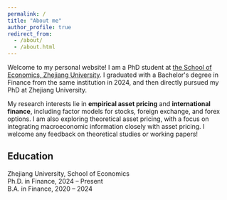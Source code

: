 ```yaml
---
permalink: /
title: "About me"
author_profile: true
redirect_from: 
  - /about/
  - /about.html
---
```


Welcome to my personal website! I am a PhD student at [the School of Economics, Zhejiang University](http://www.cec.zju.edu.cn/). I graduated with a Bachelor's degree in Finance from the same institution in 2024, and then directly pursued my PhD at Zhejiang University.

My research interests lie in **empirical asset pricing** and **international finance**, including factor models for stocks, foreign exchange, and forex options. I am also exploring theoretical asset pricing, with a focus on integrating macroeconomic information closely with asset pricing. I welcome any feedback on theoretical studies or working papers!

## Education
Zhejiang University, School of Economics  
Ph.D. in Finance, 2024 – Present  
B.A. in Finance, 2020 – 2024

